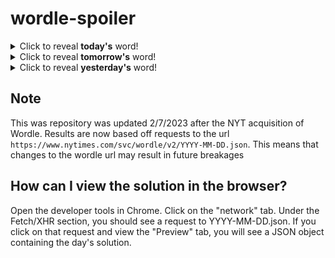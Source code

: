 # wordle-spoiler

<details>
  <summary>Click to reveal <b>today's</b> word!</summary>
  <br>
  <b> grasp </b>
</details>

<details>
  <summary>Click to reveal <b>tomorrow's</b> word!</summary>
  <br>
  <b> pesky </b>
</details>

<details>
  <summary>Click to reveal <b>yesterday's</b> word!</summary>
  <br>
  <b> cheer </b>
</details>

## Note
This was repository was updated 2/7/2023 after the NYT acquisition of Wordle. Results are now based off requests to the url `https://www.nytimes.com/svc/wordle/v2/YYYY-MM-DD.json`. This means that changes to the wordle url may result in future breakages

## How can I view the solution in the browser?
Open the developer tools in Chrome. Click on the "network" tab. Under the Fetch/XHR section, you should see a request to YYYY-MM-DD.json. If you click on that request and view the "Preview" tab, you will see a JSON object containing the day's solution.